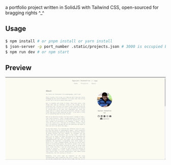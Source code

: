 a portfolio project written in SolidJS with Tailwind CSS, open-sourced for bragging rights ^_^

## Usage

```bash
$ npm install # or pnpm install or yarn install
$ json-server -p port_number .static/projects.json # 3000 is occupied by default
$ npm run dev # or npm start
```

## Preview
![screencap](ss.png "Portfolio preview")